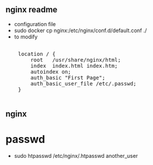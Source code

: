 ## nginx readme

- configuration file
 - sudo docker cp nginx:/etc/nginx/conf.d/default.conf ./
- to modify
<pre>

    location / {
        root   /usr/share/nginx/html;
        index  index.html index.htm;
        autoindex on;
        auth_basic "First Page";
        auth_basic_user_file /etc/.passwd;
    }
    
</pre>

## nginx 

# passwd
- sudo htpasswd /etc/nginx/.htpasswd another_user
